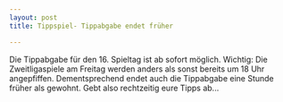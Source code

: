 ```yaml
---
layout: post
title: Tippspiel- Tippabgabe endet früher

---
```


Die Tippabgabe für den 16. Spieltag ist ab sofort möglich. Wichtig: Die Zweitligaspiele am Freitag werden anders als sonst bereits um 18 Uhr angepfiffen. Dementsprechend endet auch die Tippabgabe eine Stunde früher als gewohnt. Gebt also rechtzeitig eure Tipps ab...


